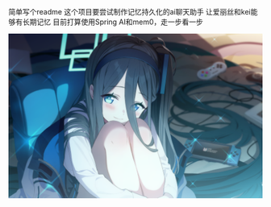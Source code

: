 简单写个readme
这个项目要尝试制作记忆持久化的ai聊天助手
让爱丽丝和kei能够有长期记忆
目前打算使用Spring AI和mem0，走一步看一步

![](.\aliceImg\BA_Arisu_ML.png)
